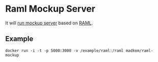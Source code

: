 # Raml Mockup Server

It will [run mockup server](https://github.com/gextech/raml-mockup) based on [RAML](http://raml.org/).

## Example


    docker run -i -t -p 5000:3000 -v /example/raml:/raml madkom/raml-mockup
